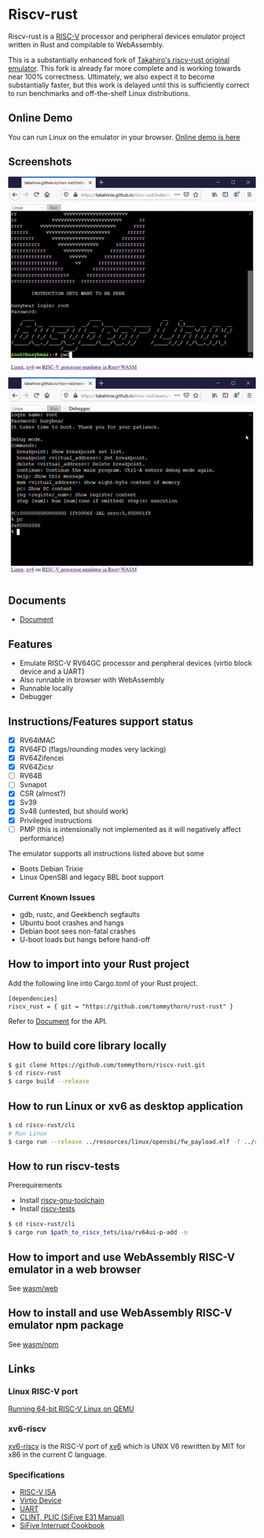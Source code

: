# Riscv-rust

Riscv-rust is a [RISC-V](https://riscv.org/) processor and peripheral
devices emulator project written in Rust and compilable to
WebAssembly.

This is a substantially enhanced fork of [Takahiro's riscv-rust
original emulator](https://github.com/takahirox/riscv-rust).  This
fork is already far more complete and is working towards near 100%
correctness.  Ultimately, we also expect it to become substantially
faster, but this work is delayed until this is sufficiently correct to
run benchmarks and off-the-shelf Linux distributions.

## Online Demo

You can run Linux on the emulator in your browser. [Online demo is
here](https://tommythorn.github.io/riscv-rust/wasm/web/index.html)

## Screenshots

![animation](./screenshots/animation.gif)
![debugger](./screenshots/debugger.gif)

## Documents

* [Document](https://docs.rs/riscv_emu_rust/0.2.0/riscv_emu_rust/)

## Features

- Emulate RISC-V RV64GC processor and peripheral devices (virtio block
  device and a UART)
- Also runnable in browser with WebAssembly
- Runnable locally
- Debugger

## Instructions/Features support status

- [x] RV64IMAC
- [x] RV64FD (flags/rounding modes very lacking)
- [x] RV64Zifencei
- [x] RV64Zicsr
- [ ] RV64B
- [ ] Svnapot
- [x] CSR (almost?)
- [x] Sv39
- [x] Sv48 (untested, but should work)
- [x] Privileged instructions
- [ ] PMP (this is intensionally not implemented as it will negatively affect performance)

The emulator supports all instructions listed above but some 

- Boots Debian Trixie
- Linux OpenSBI and legacy BBL boot support

### Current Known Issues

- gdb, rustc, and Geekbench segfaults
- Ubuntu boot crashes and hangs
- Debian boot sees non-fatal crashes
- U-boot loads but hangs before hand-off


## How to import into your Rust project

Add the following line into Cargo.toml of your Rust project.

```
[dependencies]
riscv_rust = { git = "https://github.com/tommythorn/rust-rust" }
```

Refer to [Document](https://docs.rs/riscv_emu_rust/0.2.0/riscv_emu_rust/struct.Emulator.html) for the API.

## How to build core library locally

```sh
$ git clone https://github.com/tommythorn/riscv-rust.git
$ cd riscv-rust
$ cargo build --release
```

## How to run Linux or xv6 as desktop application

```sh
$ cd riscv-rust/cli
# Run Linux
$ cargo run --release ../resources/linux/opensbi/fw_payload.elf -f ../resources/linux/rootfs.img
```

## How to run riscv-tests

Prerequirements
- Install [riscv-gnu-toolchain](https://github.com/riscv/riscv-gnu-toolchain)
- Install [riscv-tests](https://github.com/riscv/riscv-tests)

```sh
$ cd riscv-rust/cli
$ cargo run $path_to_riscv_tets/isa/rv64ui-p-add -n
```

## How to import and use WebAssembly RISC-V emulator in a web browser

See [wasm/web](https://github.com/tommythorn/riscv-rust/tree/master/wasm/web)

## How to install and use WebAssembly RISC-V emulator npm package

See [wasm/npm](https://github.com/tommythorn/riscv-rust/tree/master/wasm/npm)

## Links

### Linux RISC-V port

[Running 64-bit RISC-V Linux on QEMU](https://risc-v-getting-started-guide.readthedocs.io/en/latest/linux-qemu.html)

### xv6-riscv

[xv6-riscv](https://github.com/mit-pdos/xv6-riscv) is the RISC-V port
of [xv6](https://pdos.csail.mit.edu/6.828/2019/xv6.html) which is UNIX
V6 rewritten by MIT for x86 in the current C language.

### Specifications

- [RISC-V ISA](https://riscv.org/specifications/)
- [Virtio Device](https://docs.oasis-open.org/virtio/virtio/v1.1/csprd01/virtio-v1.1-csprd01.html)
- [UART](http://www.ti.com/lit/ug/sprugp1/sprugp1.pdf)
- [CLINT, PLIC (SiFive E31 Manual)](https://sifive.cdn.prismic.io/sifive%2Fc89f6e5a-cf9e-44c3-a3db-04420702dcc1_sifive+e31+manual+v19.08.pdf)
- [SiFive Interrupt Cookbook](https://sifive.cdn.prismic.io/sifive/0d163928-2128-42be-a75a-464df65e04e0_sifive-interrupt-cookbook.pdf)
